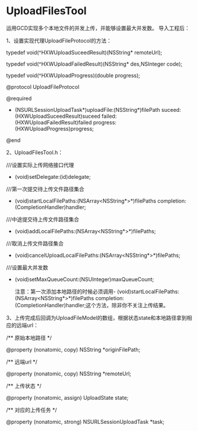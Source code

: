 # UploadFilesTool
运用GCD实现多个本地文件的并发上传，并能够设置最大并发数。
导入工程后：

1、设置实现代理UploadFileProtocol的方法：

typedef void(^HXWUploadSuceedResult)(NSString* remoteUrl);

typedef void(^HXWUploadFailedResult)(NSString* des,NSInteger code);

typedef void(^HXWUploadProgress)(double progress);

@protocol UploadFileProtocol <NSObject>

@required

- (NSURLSessionUploadTask*)uploadFile:(NSString*)filePath suceed:(HXWUploadSuceedResult)suceed failed:(HXWUploadFailedResult)failed progress:(HXWUploadProgress)progress;

@end

2、UploadFilesTool.h：

///设置实际上传网络接口代理

- (void)setDelegate:(id<UploadFileProtocol>)delegate;
  
///第一次提交待上传文件路径集合

- (void)startLocalFilePaths:(NSArray<NSString*>*)filePaths completion:(CompletionHandler)handler;

///中途提交待上传文件路径集合

- (void)addLocalFilePaths:(NSArray<NSString*>*)filePaths;

///取消上传文件路径集合

- (void)cancelUploadLocalFilePaths:(NSArray<NSString*>*)filePaths;

///设置最大并发数

- (void)setMaxQueueCount:(NSUInteger)maxQueueCount;

  注意：第一次添加本地路径的时候必须调用- (void)startLocalFilePaths:(NSArray<NSString*>*)filePaths completion:(CompletionHandler)handler;这个方法，除非你不关注上传结果。

3、上传完成后回调为UploadFileModel的数组，根据状态state和本地路径拿到相应的远端url：

  /**
 原始本地路径
 */
 
@property (nonatomic, copy) NSString *originFilePath;

/**
 远端url
 */
 
@property (nonatomic, copy) NSString *remoteUrl;

/**
 上传状态
 */
 
@property (nonatomic, assign) UploadState state;

/**
 对应的上传任务
 */
 
@property (nonatomic, strong) NSURLSessionUploadTask *task;
